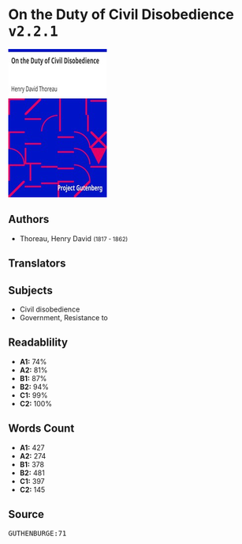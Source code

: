 # On the Duty of Civil Disobedience <kbd>v2.2.1</kbd>

![](./cover.medium.jpg "")

## Authors


 - Thoreau, Henry David <small>(1817 - 1862)</small>

## Translators



## Subjects


 - Civil disobedience
 - Government, Resistance to

## Readablility


 - **A1:** 74%
 - **A2:** 81%
 - **B1:** 87%
 - **B2:** 94%
 - **C1:** 99%
 - **C2:** 100%

## Words Count


 - **A1:** 427
 - **A2:** 274
 - **B1:** 378
 - **B2:** 481
 - **C1:** 397
 - **C2:** 145

## Source


<kbd>GUTHENBURGE:71</kbd>
